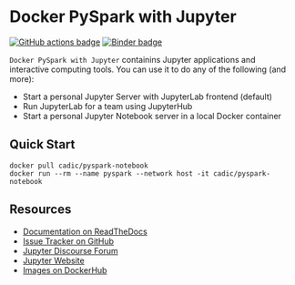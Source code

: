 # Docker PySpark with Jupyter

[![GitHub actions badge](https://github.com/jupyter/docker-stacks/actions/workflows/docker.yml/badge.svg)](https://github.com/JeanMaximilienCadic/pyspark-notebook/.github/workflows/docker-image.yml "Docker images build status")
[![Binder badge](https://static.mybinder.org/badge_logo.svg)](https://mybinder.org/v2/gh/JeanMaximilienCadic/pyspark-notebook.git/master "Launch a cadic/pyspark-notebook container on mybinder.org")

`Docker PySpark with Jupyter` containins Jupyter applications and interactive computing tools.
You can use it to do any of the following (and more):

- Start a personal Jupyter Server with JupyterLab frontend (default)
- Run JupyterLab for a team using JupyterHub
- Start a personal Jupyter Notebook server in a local Docker container

## Quick Start
```
docker pull cadic/pyspark-notebook
docker run --rm --name pyspark --network host -it cadic/pyspark-notebook
```
## Resources

- [Documentation on ReadTheDocs](https://jupyter-docker-stacks.readthedocs.io/en/latest/)
- [Issue Tracker on GitHub](https://github.com/jupyter/docker-stacks)
- [Jupyter Discourse Forum](https://discourse.jupyter.org/)
- [Jupyter Website](https://jupyter.org)
- [Images on DockerHub](https://hub.docker.com/u/jupyter)
